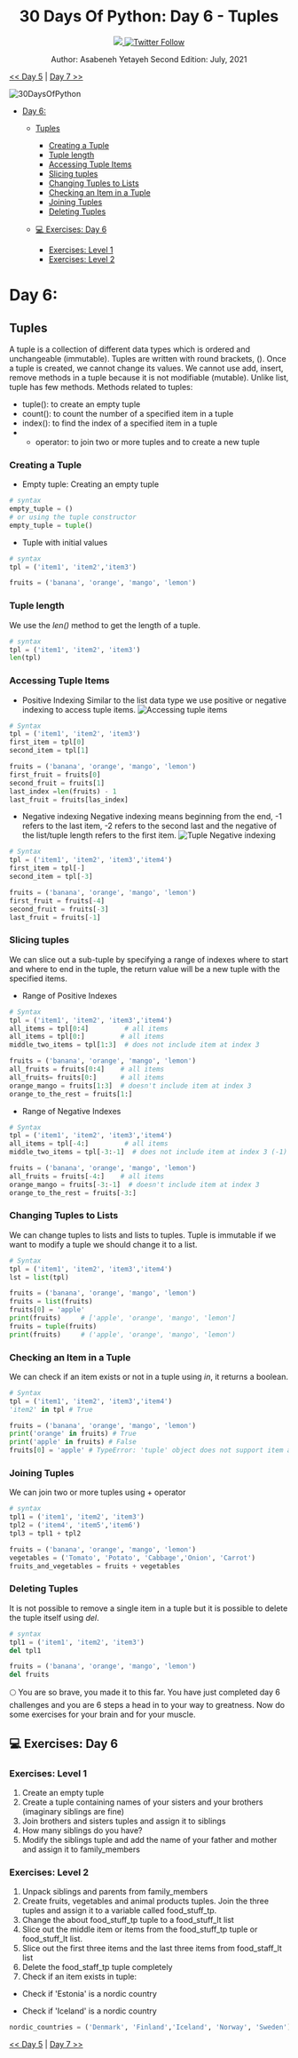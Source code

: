 <div align="center">
  <h1> 30 Days Of Python: Day 6 - Tuples</h1>
  <a class="header-badge" target="_blank" href="https://www.linkedin.com/in/asabeneh/">
  <img src="https://img.shields.io/badge/style--5eba00.svg?label=LinkedIn&logo=linkedin&style=social">
  </a>
  <a class="header-badge" target="_blank" href="https://twitter.com/Asabeneh">
  <img alt="Twitter Follow" src="https://img.shields.io/twitter/follow/asabeneh?style=social">
  </a>

Author:
Asabeneh Yetayeh
 Second Edition: July, 2021

</div>

[<< Day 5](../05_Day_Lists/05_lists.md) | [Day 7 >>](../07_Day_Sets/07_sets.md)

![30DaysOfPython](../images/30DaysOfPython_banner3@2x.png)

- [Day 6:](#day-6)
   - [Tuples](#tuples)
      - [Creating a Tuple](#creating-a-tuple)
      - [Tuple length](#tuple-length)
      - [Accessing Tuple Items](#accessing-tuple-items)
      - [Slicing tuples](#slicing-tuples)
      - [Changing Tuples to Lists](#changing-tuples-to-lists)
      - [Checking an Item in a Tuple](#checking-an-item-in-a-tuple)
      - [Joining Tuples](#joining-tuples)
      - [Deleting Tuples](#deleting-tuples)

   - [💻 Exercises: Day 6](#-exercises-day-6)
      - [Exercises: Level 1](#exercises-level-1)
      - [Exercises: Level 2](#exercises-level-2)

# Day 6:

## Tuples

A tuple is a collection of different data types which is ordered and unchangeable (immutable). Tuples are written with round brackets, (). Once a tuple is created, we cannot change its values. We cannot use add, insert, remove methods in a tuple because it is not modifiable (mutable). Unlike list, tuple has few methods. Methods related to tuples:

- tuple(): to create an empty tuple
- count(): to count the number of a specified item in a tuple
- index(): to find the index of a specified item in a tuple
- + operator: to join two or more tuples and to create a new tuple

### Creating a Tuple

- Empty tuple: Creating an empty tuple

```py {"id":"01J03BSXHXDNZVQA7XF4JSDMH1"}
# syntax
empty_tuple = ()
# or using the tuple constructor
empty_tuple = tuple()

```

- Tuple with initial values

```py {"id":"01J03BSXHXDNZVQA7XF7XCDVJQ"}
# syntax
tpl = ('item1', 'item2','item3')

```

```py {"id":"01J03BSXHXDNZVQA7XF9DX47DC"}
fruits = ('banana', 'orange', 'mango', 'lemon')

```

### Tuple length

We use the _len()_ method to get the length of a tuple.

```py {"id":"01J03BSXHXDNZVQA7XFAPTRR78"}
# syntax
tpl = ('item1', 'item2', 'item3')
len(tpl)

```

### Accessing Tuple Items

- Positive Indexing
Similar to the list data type we use positive or negative indexing to access tuple items.
![Accessing tuple items](../images/tuples_index.png)

```py {"id":"01J03BSXHXDNZVQA7XFAWKYC03"}
# Syntax
tpl = ('item1', 'item2', 'item3')
first_item = tpl[0]
second_item = tpl[1]

```

```py {"id":"01J03BSXHXDNZVQA7XFCD25YQN"}
fruits = ('banana', 'orange', 'mango', 'lemon')
first_fruit = fruits[0]
second_fruit = fruits[1]
last_index =len(fruits) - 1
last_fruit = fruits[las_index]

```

- Negative indexing
Negative indexing means beginning from the end, -1 refers to the last item, -2 refers to the second last and the negative of the list/tuple length refers to the first item.
![Tuple Negative indexing](../images/tuple_negative_indexing.png)

```py {"id":"01J03BSXHXDNZVQA7XFFPYXT2E"}
# Syntax
tpl = ('item1', 'item2', 'item3','item4')
first_item = tpl[-]
second_item = tpl[-3]

```

```py {"id":"01J03BSXHXDNZVQA7XFFWT0MX8"}
fruits = ('banana', 'orange', 'mango', 'lemon')
first_fruit = fruits[-4]
second_fruit = fruits[-3]
last_fruit = fruits[-1]

```

### Slicing tuples

We can slice out a sub-tuple by specifying a range of indexes where to start and where to end in the tuple, the return value will be a new tuple with the specified items.

- Range of Positive Indexes

```py {"id":"01J03BSXHXDNZVQA7XFH5F2RT1"}
# Syntax
tpl = ('item1', 'item2', 'item3','item4')
all_items = tpl[0:4]         # all items
all_items = tpl[0:]         # all items
middle_two_items = tpl[1:3]  # does not include item at index 3

```

```py {"id":"01J03BSXHXDNZVQA7XFMCV709Q"}
fruits = ('banana', 'orange', 'mango', 'lemon')
all_fruits = fruits[0:4]    # all items
all_fruits= fruits[0:]      # all items
orange_mango = fruits[1:3]  # doesn't include item at index 3
orange_to_the_rest = fruits[1:]

```

- Range of Negative Indexes

```py {"id":"01J03BSXHXDNZVQA7XFNGRFS65"}
# Syntax
tpl = ('item1', 'item2', 'item3','item4')
all_items = tpl[-4:]         # all items
middle_two_items = tpl[-3:-1]  # does not include item at index 3 (-1)

```

```py {"id":"01J03BSXHXDNZVQA7XFR7AKSSS"}
fruits = ('banana', 'orange', 'mango', 'lemon')
all_fruits = fruits[-4:]    # all items
orange_mango = fruits[-3:-1]  # doesn't include item at index 3
orange_to_the_rest = fruits[-3:]

```

### Changing Tuples to Lists

We can change tuples to lists and lists to tuples. Tuple is immutable if we want to modify a tuple we should change it to a list.

```py {"id":"01J03BSXHXDNZVQA7XFT34G7CG"}
# Syntax
tpl = ('item1', 'item2', 'item3','item4')
lst = list(tpl)

```

```py {"id":"01J03BSXHXDNZVQA7XFWZKQ42Q"}
fruits = ('banana', 'orange', 'mango', 'lemon')
fruits = list(fruits)
fruits[0] = 'apple'
print(fruits)     # ['apple', 'orange', 'mango', 'lemon']
fruits = tuple(fruits)
print(fruits)     # ('apple', 'orange', 'mango', 'lemon')

```

### Checking an Item in a Tuple

We can check if an item exists or not in a tuple using _in_, it returns a boolean.

```py {"id":"01J03BSXHXDNZVQA7XG0RWN4V5"}
# Syntax
tpl = ('item1', 'item2', 'item3','item4')
'item2' in tpl # True

```

```py {"id":"01J03BSXHXDNZVQA7XG4HHPN7Q"}
fruits = ('banana', 'orange', 'mango', 'lemon')
print('orange' in fruits) # True
print('apple' in fruits) # False
fruits[0] = 'apple' # TypeError: 'tuple' object does not support item assignment

```

### Joining Tuples

We can join two or more tuples using + operator

```py {"id":"01J03BSXHXDNZVQA7XG61JK5ZA"}
# syntax
tpl1 = ('item1', 'item2', 'item3')
tpl2 = ('item4', 'item5','item6')
tpl3 = tpl1 + tpl2

```

```py {"id":"01J03BSXHXDNZVQA7XG78SH1B5"}
fruits = ('banana', 'orange', 'mango', 'lemon')
vegetables = ('Tomato', 'Potato', 'Cabbage','Onion', 'Carrot')
fruits_and_vegetables = fruits + vegetables

```

### Deleting Tuples

It is not possible to remove a single item in a tuple but it is possible to delete the tuple itself using _del_.

```py {"id":"01J03BSXHXDNZVQA7XG83YGYGR"}
# syntax
tpl1 = ('item1', 'item2', 'item3')
del tpl1


```

```py {"id":"01J03BSXHXDNZVQA7XGBE038YB"}
fruits = ('banana', 'orange', 'mango', 'lemon')
del fruits

```

🌕 You are so brave, you made it to this far. You have just completed day 6 challenges and you are 6 steps a head in to your way to greatness. Now do some exercises for your brain and for your muscle.

## 💻 Exercises: Day 6

### Exercises: Level 1

1. Create an empty tuple
2. Create a tuple containing names of your sisters and your brothers (imaginary siblings are fine)
3. Join brothers and sisters tuples and assign it to siblings
4. How many siblings do you have?
5. Modify the siblings tuple and add the name of your father and mother and assign it to family_members

### Exercises: Level 2

1. Unpack siblings and parents from family_members
2. Create fruits, vegetables and animal products tuples. Join the three tuples and assign it to a variable called food_stuff_tp.
3. Change the about food_stuff_tp  tuple to a food_stuff_lt list
4. Slice out the middle item or items from the food_stuff_tp tuple or food_stuff_lt list.
5. Slice out the first three items and the last three items from food_staff_lt list
6. Delete the food_staff_tp tuple completely
7. Check if an item exists in  tuple:

- Check if 'Estonia' is a nordic country

- Check if 'Iceland' is a nordic country

```py {"id":"01J03BSXHYWSJG58Y7TBPVKEPE"}
nordic_countries = ('Denmark', 'Finland','Iceland', 'Norway', 'Sweden')

```

[<< Day 5](../05_Day_Lists/05_lists.md) | [Day 7 >>](../07_Day_Sets/07_sets.md)

